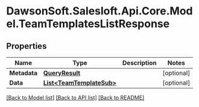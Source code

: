 # DawsonSoft.Salesloft.Api.Core.Model.TeamTemplatesListResponse

## Properties

Name | Type | Description | Notes
------------ | ------------- | ------------- | -------------
**Metadata** | [**QueryResult**](QueryResult.md) |  | [optional] 
**Data** | [**List&lt;TeamTemplateSub&gt;**](TeamTemplateSub.md) |  | [optional] 

[[Back to Model list]](../README.md#documentation-for-models) [[Back to API list]](../README.md#documentation-for-api-endpoints) [[Back to README]](../README.md)

